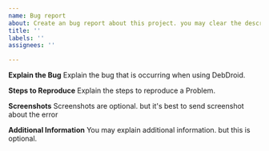 ```yaml
---
name: Bug report
about: Create an bug report about this project. you may clear the description
title: ''
labels: ''
assignees: ''

---
```


**Explain the Bug**
Explain the bug that is occurring when using DebDroid. 

**Steps to Reproduce**
Explain the steps to reproduce a Problem.

**Screenshots**
Screenshots are optional. but it's best to send screenshot about the error

**Additional Information**
You may explain additional information. but this is optional.
